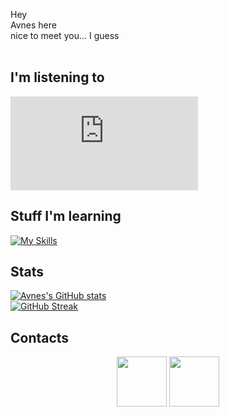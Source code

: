 Hey<br>
Avnes here<br>
nice to meet you... I guess<br>
<br>

## I'm listening to
[![Spotify](https://novatorem-l6tshczw4-tamerlang.vercel.app/api/spotify.py)]([https://open.spotify.com/user/c35tvycr1mgxnx9vj9m9drjwo])<br>
## Stuff I'm learning
[![My Skills](https://skillicons.dev/icons?i=html,python,java,rust,mysql,neovim,vscode,git,github&perline=3)](https://skillicons.dev)
## Stats<br>
[![Avnes's GitHub stats](https://github-readme-stats.vercel.app/api?username=Avn3s&bg_color=24273a&text_color=cad3f5&icon_color=c6a0f6&title_color=8bd5ca)](https://github.com/anuraghazra/github-readme-stats)<br>
[![GitHub Streak](https://streak-stats.demolab.com?user=Avn3s&theme=catppuccin-frappe&date_format=M%20j%5B%2C%20Y%5D&mode=weekly)](https://git.io/streak-stats)
## Contacts
<p align="center">
<a href="mailto:astarcys7@proton.me"><img src="https://www.dockhunt.com/_next/image?url=https%3A%2F%2Fdockhunt-images.nyc3.cdn.digitaloceanspaces.com%2Fd7519e4c-6f21-4206-9b4a-c8b731034abc&w=256&q=75" width="80" height="80"></img></a>
<a href="https://discordapp.com/users/1195015190807326853"><img src="https://static.vecteezy.com/system/resources/previews/023/986/998/large_2x/discord-logo-discord-logo-transparent-discord-icon-transparent-free-free-png.png" width="80" height="80"></img></a>
</p>
